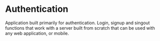 # Authentication

Application built primarily for authentication. Login, signup and singout functions that work with a server built from 
scratch that can be used with any web application, or mobile. 
